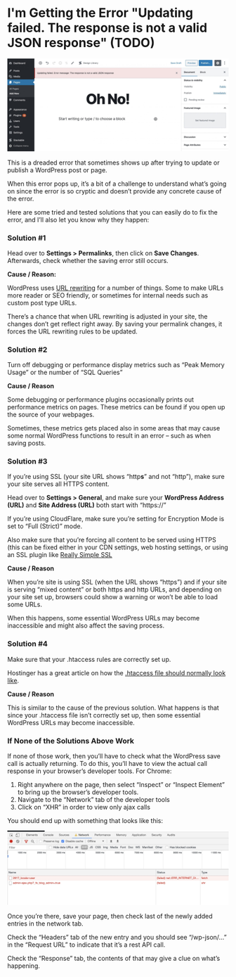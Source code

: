 # I'm Getting the Error "Updating failed. The response is not a valid JSON response" \(TODO\)

![](../../.gitbook/assets/screen-shot-2020-05-22-at-1.51.51-pm-1-scaled.jpg)

This is a dreaded error that sometimes shows up after trying to update or publish a WordPress post or page.

When this error pops up, it’s a bit of a challenge to understand what’s going on since the error is so cryptic and doesn’t provide any concrete cause of the error.

Here are some tried and tested solutions that you can easily do to fix the error, and I’ll also let you know why they happen:

### Solution \#1

Head over to **Settings &gt; Permalinks**, then click on **Save Changes**. Afterwards, check whether the saving error still occurs.

**Cause / Reason:**

WordPress uses [URL rewriting](https://en.wikipedia.org/wiki/Rewrite_engine) for a number of things. Some to make URLs more reader or SEO friendly, or sometimes for internal needs such as custom post type URLs.

There’s a chance that when URL rewriting is adjusted in your site, the changes don’t get reflect right away. By saving your permalink changes, it forces the URL rewriting rules to be updated.

### Solution \#2

Turn off debugging or performance display metrics such as “Peak Memory Usage” or the number of “SQL Queries”

**Cause / Reason**

Some debugging or performance plugins occasionally prints out performance metrics on pages. These metrics can be found if you open up the source of your webpages.

Sometimes, these metrics gets placed also in some areas that may cause some normal WordPress functions to result in an error – such as when saving posts.

### Solution \#3

If you’re using SSL \(your site URL shows “http**s**” and not “http”\), make sure your site serves all HTTPS content.

Head over to **Settings &gt; General**, and make sure your **WordPress Address \(URL\)** and **Site Address \(URL\)** both start with “https://”

If you’re using CloudFlare, make sure you’re setting for Encryption Mode is set to “Full \(Strict\)” mode.

Also make sure that you’re forcing all content to be served using HTTPS \(this can be fixed either in your CDN settings, web hosting settings, or using an SSL plugin like [Really Simple SSL](https://wordpress.org/plugins/really-simple-ssl/)

**Cause / Reason**

When you’re site is using SSL \(when the URL shows “https”\) and if your site is serving “mixed content” or both https and http URLs, and depending on your site set up, browsers could show a warning or won’t be able to load some URLs.

When this happens, some essential WordPress URLs may become inaccessible and might also affect the saving process.

### Solution \#4

Make sure that your .htaccess rules are correctly set up.

Hostinger has a great article on how the [.htaccess file should normally look like](https://www.hostinger.ph/tutorials/create-default-wordpress-htaccess-file).

**Cause / Reason**

This is similar to the cause of the previous solution. What happens is that since your .htaccess file isn’t correctly set up, then some essential WordPress URLs may become inaccessible.

### If None of the Solutions Above Work

If none of those work, then you’ll have to check what the WordPress save call is actually returning. To do this, you’ll have to view the actual call response in your browser’s developer tools. For Chrome:

1. Right anywhere on the page, then select “Inspect” or “Inspect Element” to bring up the browser’s developer tools.
2. Navigate to the “Network” tab of the developer tools
3. Click on “XHR” in order to view only ajax calls

You should end up with something that looks like this:

![](../../.gitbook/assets/screen-shot-2020-05-22-at-3.11.43-pm.jpg)

Once you’re there, save your page, then check last of the newly added entries in the network tab.

Check the “Headers” tab of the new entry and you should see “/wp-json/…” in the “Request URL” to indicate that it’s a rest API call.

Check the “Response” tab, the contents of that may give a clue on what’s happening.

